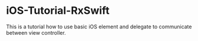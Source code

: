 # iOS-Tutorial-RxSwift

This is a tutorial how to use basic iOS element and delegate to communicate between view controller.
